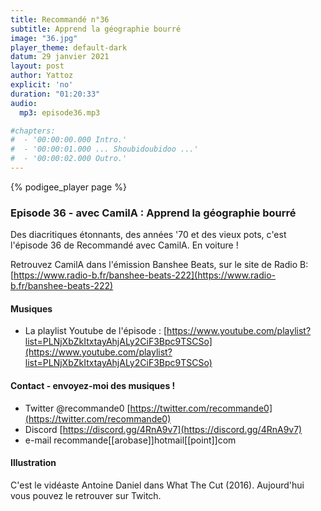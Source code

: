 ```yaml
---
title: Recommandé n°36
subtitle: Apprend la géographie bourré
image: "36.jpg"
player_theme: default-dark
datum: 29 janvier 2021
layout: post
author: Yattoz
explicit: 'no'
duration: "01:20:33"
audio:
  mp3: episode36.mp3

#chapters:
#  - '00:00:00.000 Intro.'
#  - '00:00:01.000 ... Shoubidoubidoo ...'
#  - '00:00:02.000 Outro.'
---
```


{% podigee_player page %}

### Episode 36 - avec CamilA : Apprend la géographie bourré


Des diacritiques étonnants, des années '70 et des vieux pots, c'est l'épisode 36 de Recommandé avec CamilA. En voiture !

Retrouvez CamilA dans l'émission Banshee Beats, sur le site de Radio B: [https://www.radio-b.fr/banshee-beats-222](https://www.radio-b.fr/banshee-beats-222)

#### Musiques

  * La playlist Youtube de l'épisode : [https://www.youtube.com/playlist?list=PLNjXbZkItxtayAhjALy2CiF3Bpc9TSCSo](https://www.youtube.com/playlist?list=PLNjXbZkItxtayAhjALy2CiF3Bpc9TSCSo)


#### Contact - envoyez-moi des musiques !

- Twitter @recommande0 [https://twitter.com/recommande0](https://twitter.com/recommande0)
- Discord [https://discord.gg/4RnA9v7](https://discord.gg/4RnA9v7)
- e-mail recommande[[arobase]]hotmail[[point]]com

#### Illustration

C'est le vidéaste Antoine Daniel dans What The Cut (2016). Aujourd'hui vous pouvez le retrouver sur Twitch.
